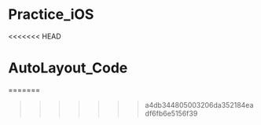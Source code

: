 # Practice_iOS


<<<<<<< HEAD
# AutoLayout_Code
=======





>>>>>>> a4db344805003206da352184eadf6fb6e5156f39
